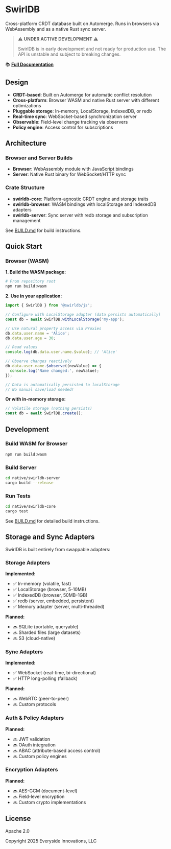 # SwirlDB

Cross-platform CRDT database built on Automerge. Runs in browsers via WebAssembly and as a native Rust sync server.

> ⚠️ **UNDER ACTIVE DEVELOPMENT** ⚠️
>
> SwirlDB is in early development and not ready for production use.
> The API is unstable and subject to breaking changes.

📚 **[Full Documentation](https://docs.swirldb.org)**

## Design

- **CRDT-based**: Built on Automerge for automatic conflict resolution
- **Cross-platform**: Browser WASM and native Rust server with different optimizations
- **Pluggable storage**: In-memory, LocalStorage, IndexedDB, or redb
- **Real-time sync**: WebSocket-based synchronization server
- **Observable**: Field-level change tracking via observers
- **Policy engine**: Access control for subscriptions

## Architecture

### Browser and Server Builds

- **Browser**: WebAssembly module with JavaScript bindings
- **Server**: Native Rust binary for WebSocket/HTTP sync

### Crate Structure

- **swirldb-core**: Platform-agnostic CRDT engine and storage traits
- **swirldb-browser**: WASM bindings with localStorage and IndexedDB adapters
- **swirldb-server**: Sync server with redb storage and subscription management

See [BUILD.md](./BUILD.md) for build instructions.

## Quick Start

### Browser (WASM)

**1. Build the WASM package:**
```bash
# From repository root
npm run build:wasm
```

**2. Use in your application:**
```javascript
import { SwirlDB } from '@swirldb/js';

// Configure with LocalStorage adapter (data persists automatically)
const db = await SwirlDB.withLocalStorage('my-app');

// Use natural property access via Proxies
db.data.user.name = 'Alice';
db.data.user.age = 30;

// Read values
console.log(db.data.user.name.$value); // 'Alice'

// Observe changes reactively
db.data.user.name.$observe((newValue) => {
  console.log('Name changed:', newValue);
});

// Data is automatically persisted to localStorage
// No manual save/load needed!
```

**Or with in-memory storage:**
```javascript
// Volatile storage (nothing persists)
const db = await SwirlDB.create();
```

## Development

### Build WASM for Browser

```bash
npm run build:wasm
```

### Build Server

```bash
cd native/swirldb-server
cargo build --release
```

### Run Tests

```bash
cd native/swirldb-core
cargo test
```

See [BUILD.md](./BUILD.md) for detailed build instructions.

## Storage and Sync Adapters

SwirlDB is built entirely from swappable adapters:

### Storage Adapters

**Implemented:**
- ✅ In-memory (volatile, fast)
- ✅ LocalStorage (browser, 5-10MB)
- ✅ IndexedDB (browser, 50MB-1GB)
- ✅ redb (server, embedded, persistent)
- ✅ Memory adapter (server, multi-threaded)

**Planned:**
- 🔜 SQLite (portable, queryable)
- 🔜 Sharded files (large datasets)
- 🔜 S3 (cloud-native)


### Sync Adapters

**Implemented:**
- ✅ WebSocket (real-time, bi-directional)
- ✅ HTTP long-polling (fallback)

**Planned:**
- 🔜 WebRTC (peer-to-peer)
- 🔜 Custom protocols

### Auth & Policy Adapters

**Planned:**
- 🔜 JWT validation
- 🔜 OAuth integration
- 🔜 ABAC (attribute-based access control)
- 🔜 Custom policy engines

### Encryption Adapters

**Planned:**
- 🔜 AES-GCM (document-level)
- 🔜 Field-level encryption
- 🔜 Custom crypto implementations

## License

Apache 2.0

Copyright 2025 Everyside Innovations, LLC
